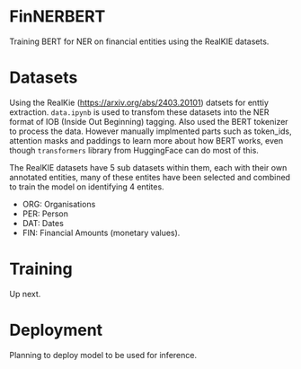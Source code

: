 # FinNERBERT
Training BERT for NER on financial entities using the RealKIE datasets.

# Datasets

Using the RealKie (https://arxiv.org/abs/2403.20101) datsets for enttiy extraction. `data.ipynb` is used to transfom these datasets into the NER format of IOB (Inside Out Beginning) tagging. Also used the BERT tokenizer to process the data. However manually implmented parts such as token_ids, attention masks and paddings to learn more about how BERT works, even though `transformers` library from HuggingFace can do most of this.

The RealKIE datasets have 5 sub datasets within them, each with their own annotated entities, many of these entites have been selected and combined to train the model on identifying 4 entites.

- ORG: Organisations
- PER: Person
- DAT: Dates
- FIN: Financial Amounts (monetary values).

# Training

Up next.

# Deployment

Planning to deploy model to be used for inference.